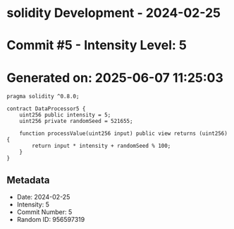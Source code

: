 ﻿# solidity Development - 2024-02-25
# Commit #5 - Intensity Level: 5
# Generated on: 2025-06-07 11:25:03
```solidity
pragma solidity ^0.8.0;

contract DataProcessor5 {
    uint256 public intensity = 5;
    uint256 private randomSeed = 521655;

    function processValue(uint256 input) public view returns (uint256) {
        return input * intensity + randomSeed % 100;
    }
}
```
## Metadata
- Date: 2024-02-25
- Intensity: 5
- Commit Number: 5
- Random ID: 956597319

